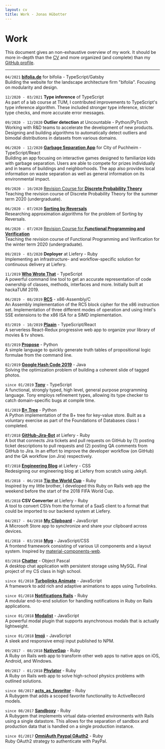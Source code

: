 ```yaml
---
layout: cv
title: Work - Jonas Hübotter
---
```


# Work

This document gives an non-exhaustive overview of my work. It should be more in-depth than the [CV](https://jonhue.github.io/cv) and more organized (and complete) than my [GitHub profile](https://github.com/jonhue).

---

`04/2021` [**bifolia.de**](https://bifolia.de/) for bifolia - TypeScript/Gatsby
<br/>
Building the website for the landscape architecture firm "bifolia". Focusing on modularity and design.

`12/2020 - 03/2021` **Type inference** of TypeScript
<br/>
As part of a lab course at TUM, I contributed improvements to TypeScript's type inference algorithm. These included stronger type inference, stricter type checks, and more accurate error messages.

`09/2020 - 12/2020` **Outlier detection** at Uncountable - Python/PyTorch
<br/>
Working with R&D teams to accelerate the development of new products.
Designing and building algorithms to automatically detect outliers and bimodal 
distributions in datasets from various domains.

`06/2020 - 12/2020` [**Garbage Separation App**](https://www.unsereplanie.de/) for City of Puchheim - TypeScript/React
<br/>
Building an app focusing on interactive games designed to familiarize kids with
garbage separation. Users are able to compete for prizes individually and in
teams of buildings and neighborhoods. The app also provides local information on
waste separation as well as general information on its environmental impact.

`09/2020 - 10/2020` [Revision Course for **Discrete Probability Theory**](https://jonhue.github.io/teaching-dwt-rev/)
<br/>
Teaching the revision course of Discrete Probability Theory for the
summer term 2020 (undergraduate).

`06/2020 - 07/2020` [**Sorting by Reversals**](https://github.com/jonhue/min-sbr)
<br/>
Researching approximation algorithms for the problem of Sorting by Reversals.

`06/2020 - 07/2020` [Revision Course for **Functional Programming and Verification**](https://jonhue.github.io/teaching-fpv-rev/)
<br/>
Teaching the revision course of Functional Programming and Verification for the
winter term 2020 (undergraduate).

`09/2019 - 03/2020` **Deployer** at Liefery - Ruby
<br/>
Implementing an infrastructure- and workflow-specific solution for
continuous delivery at Liefery.

`11/2019` [**Who Wrote That**](https://github.com/who-wrote-that/cli) - TypeScript
<br/>
A powerful command line tool to get an accurate representation of code ownership of classes, methods, interfaces and more. Initially built at hackaTUM 2019.

`06/2019 - 08/2019` [**RC5**](https://github.com/jonhue/rc5) - x86-Assembly/C
<br/>
An Assembly implementation of the RC5 block cipher for the x86 instruction
set. Implementation of three different modes of operation and using Intel's
SSE extensions to the x86 ISA for a SIMD implementation.

`03/2019 - 10/2019` [**Plaain**](https://jonhue.github.io/plaain) - TypeScript/React
<br/>
A serverless React-Redux progressive web app to organize your library of
movies & tv shows.

`03/2019` [**Propose**](https://github.com/jonhue/propose) - Python
<br/>
A simple language to quickly generate truth tables of propositional logic
formulae from the command line.

`02/2019` [**Google Hash Code 2019**](https://github.com/hashcode-hashcookies/hashcode) - Java
<br/>
Solving the optimization problem of building a coherent slide of tagged
photos.

`since 01/2019` [**Tony**](https://github.com/tony-lang/tony) - TypeScript
<br/>
A functional, strongly typed, high level, general purpose programming
language. Tony employs refinement types, allowing its type checker to catch
domain-specific bugs at compile time.

`01/2019` [**B+ Tree**](https://github.com/jonhue/b-plus-tree) - Python
<br/>
A Python implementation of the B+ tree for key-value store. Built as a
voluntary exercise as part of the Foundations of Databases class I
completed.

`07/2018` [**GitHub-Jira-Bot**](https://github.com/liefery/github-jira-bot) at Liefery - Ruby
<br/>
A bot that connects Jira tickets and pull requests on GitHub by (1) posting
ticket descriptions to pull requests and (2) posting QA comments from GitHub
to Jira. In an effort to improve the developer workflow (on GitHub) and the
QA workflow (on Jira) respectively.

`07/2018` [**Engineering Blog**](https://engineering.liefery.com) at Liefery - CSS
<br/>
Redesigning our engineering blog at Liefery from scratch using Jekyll.

`05/2018 - 06/2018` [**Tip the World Cup**](https://github.com/jonhue/tip-the-world-cup) - Ruby
<br/>
Inspired by my little brother, I developed this Ruby on Rails web app the
weekend before the start of the 2018 FIFA World Cup.

`05/2018` **CSV Converter** at Liefery - Ruby
<br/>
A tool to convert CSVs from the format of a SaaS client to a format that
could be imported to our backend system at Liefery.

`04/2017 - 04/2018` [**My Clipboard**](https://github.com/jonhue/my-clipboard) - JavaScript
<br/>
A Microsoft Store app to synchronize and share your clipboard across
devices.

`01/2018 - 03/2018` [**Myg**](https://github.com/jonhue/myg) - JavaScript/CSS
<br/>
A frontend framework consisting of various UI components and a layout
system. Inspired by [material-components-web](https://github.com/material-components/material-components-web).

`03/2018` [**Chatter**](https://github.com/jonhue/chatter) - Object Pascal
<br/>
A desktop chat application with persistent storage using MySQL. Final project of
my CS class in high school.

`since 01/2018` [**Turbolinks Animate**](https://github.com/jonhue/turbolinks-animate) - JavaScript
<br/>
A framework to add rich and adaptive animations to apps using Turbolinks.

`since 01/2018` [**Notifications Rails**](https://github.com/jonhue/notifications-rails) - Ruby
<br/>
A modular end-to-end solution for handling notifications in Ruby on Rails
applications.

`since 01/2018` [**Modalist**](https://jonhue.github.io/modalist/) - JavaScript
<br/>
A powerful modal plugin that supports asynchronous modals that is actually
lightweight.

`since 01/2018` [**Imoji**](https://jonhue.github.io/imoji.js/) - JavaScript
<br/>
A sleek and responsive emoji input published to NPM.

`09/2017 - 08/2018` [**NativeGap**](https://github.com/NativeGap/nativegap) - Ruby
<br/>
A Ruby on Rails web app to transform other web apps to native apps on iOS,
Android, and Windows.

`09/2017 - 01/2018` [**Phylator**](https://github.com/Phylator/phylator) - Ruby
<br/>
A Ruby on Rails web app to solve high-school physics problems with outlined
solutions.

`since 08/2017` [**acts_as_favoritor**](https://github.com/jonhue/acts_as_favoritor) - Ruby
<br/>
A Rubygem that adds a scoped favorite functionality to ActiveRecord models.

`since 08/2017` [**Sandboxy**](https://github.com/jonhue/sandboxy) - Ruby
<br/>
A Rubygem that implements virtual data-oriented environments with Rails
using a single datastore. This allows for the separation of sandbox and
production data that is handled on a single production instance.

`since 01/2017` [**OmniAuth Paypal OAuth2**](https://github.com/jonhue/omniauth-paypal-oauth2) - Ruby
<br/>
Ruby OAuth2 strategy to authenticate with PayPal.
